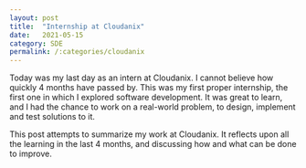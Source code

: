 ```yaml
---
layout: post
title:  "Internship at Cloudanix"
date:   2021-05-15 
category: SDE
permalink: /:categories/cloudanix
---
```

Today was my last day as an intern at Cloudanix. I cannot believe how quickly 4 months have passed by. This was my first proper internship, the first one in which I explored software development. It was great to learn, and I had the chance to work on a real-world problem, to design, implement and test solutions to it.

This post attempts to summarize my work at Cloudanix. It reflects upon all the learning in the last 4 months, and discussing how and what can be done to improve.